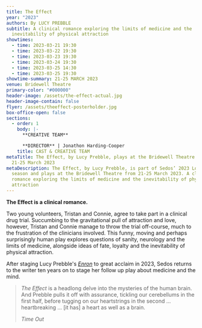 ```yaml
---
title: The Effect
year: "2023"
authors: By LUCY PREBBLE
subtitle: A clinical romance exploring the limits of medicine and the
  inevitability of physical attraction
showtimes:
  - time: 2023-03-21 19:30
  - time: 2023-03-22 19:30
  - time: 2023-03-23 19:30
  - time: 2023-03-24 19:30
  - time: 2023-03-25 14:30
  - time: 2023-03-25 19:30
showtime-summary: 21-25 MARCH 2023
venue: Bridewell Theatre
primary-color: "#000000"
header-image: /assets/the-effect-actual.jpg
header-image-contain: false
flyer: /assets/theeffect-posterholder.jpg
box-office-open: false
sections:
  - order: 1
    body: |-
      **CREATIVE TEAM**

      **DIRECTOR** | Jonathon Harding-Cooper
    title: CAST & CREATIVE TEAM
metaTitle: The Effect, by Lucy Prebble, plays at the Bridewell Theatre from
  21-25 March 2023
metaDescription: The Effect, by Lucy Prebble, is part of Sedos’ 2023 London
  season and plays at the Bridewell Theatre from 21-25 March 2023. A clinical
  romance exploring the limits of medicine and the inevitability of physical
  attraction
---
```

**The Effect is a clinical romance.** 

Two young volunteers, Tristan and Connie, agree to take part in a clinical drug trial. Succumbing to the gravitational pull of attraction and love, however, Tristan and Connie manage to throw the trial off-course, much to the frustration of the clinicians involved. This funny, moving and perhaps surprisingly human play explores questions of sanity, neurology and the limits of medicine, alongside ideas of fate, loyalty and the inevitability of physical attraction.

After staging Lucy Prebble's *[Enron](https://www.sedos.co.uk/shows/2013-enron)* to great acclaim in 2023, Sedos returns to the writer ten years on to stage her follow up play about medicine and the mind.

><em>The Effect</em></a> is a headlong delve into the mysteries of the human brain. And Prebble pulls it off with assurance, tickling our cerebellums in the first half, before tugging on our heartstrings in the second ... heartbreaking ... \[it has] a heart as well as a brain.
><footer><cite>Time Out</cite></footer>